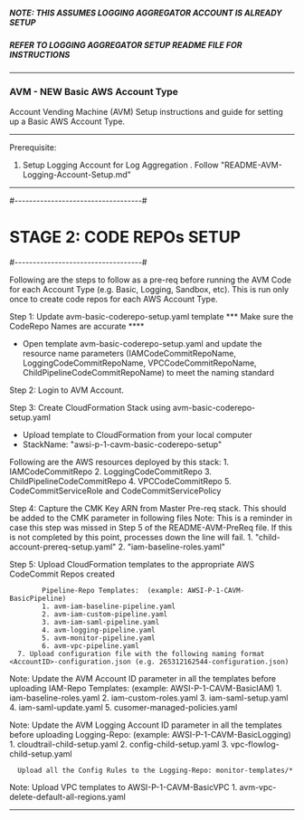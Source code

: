 ##### NOTE: THIS ASSUMES LOGGING AGGREGATOR ACCOUNT IS ALREADY SETUP ######
##### REFER TO LOGGING AGGREGATOR SETUP README FILE FOR INSTRUCTIONS ######

----------------------------------------------------------------------------------------------------

### AVM - NEW Basic AWS Account Type ###

Account Vending Machine (AVM) Setup instructions and guide for setting up a Basic AWS Account Type.

----------------------------------------------------------------------------------------------------

Prerequisite:
1. Setup Logging Account for Log Aggregation . Follow "README-AVM-Logging-Account-Setup.md"

----------------------------------------------------------------------------------------------------

#-----------------------------------#
#     STAGE 2: CODE REPOs SETUP     #
#-----------------------------------#

Following are the steps to follow as a pre-req before running the AVM Code for each Account Type (e.g. Basic, Logging, Sandbox, etc). This is run only once to create code repos for each AWS Account Type.

Step 1: Update avm-basic-coderepo-setup.yaml template
*** Make sure the CodeRepo Names are accurate ****
 - Open template avm-basic-coderepo-setup.yaml and update the resource name parameters (IAMCodeCommitRepoName, LoggingCodeCommitRepoName, VPCCodeCommitRepoName, ChildPipelineCodeCommitRepoName) to meet the naming standard

Step 2: Login to AVM Account.

Step 3: Create CloudFormation Stack using avm-basic-coderepo-setup.yaml
  - Upload template to CloudFormation from your local computer 
  - StackName: "awsi-p-1-cavm-basic-coderepo-setup"

Following are the AWS resources deployed by this stack:
		1. IAMCodeCommitRepo
		2. LoggingCodeCommitRepo
		3. ChildPipelineCodeCommitRepo
		4. VPCCodeCommitRepo
		5. CodeCommitServiceRole and CodeCommitServicePolicy

Step 4: Capture the CMK Key ARN from Master Pre-req stack. This should be added to the CMK parameter in following files
Note:  This is a reminder in case this step was missed in Step 5 of the README-AVM-PreReq file. If this is not completed by this point, processes down the line will fail.
        1. "child-account-prereq-setup.yaml"
        2. "iam-baseline-roles.yaml"

Step 5: Upload CloudFormation templates to the appropriate AWS CodeCommit Repos created

			Pipeline-Repo Templates:  (example: AWSI-P-1-CAVM-BasicPipeline)
			1. avm-iam-baseline-pipeline.yaml
			2. avm-iam-custom-pipeline.yaml
			3. avm-iam-saml-pipeline.yaml
			4. avm-logging-pipeline.yaml
			5. avm-monitor-pipeline.yaml
			6. avm-vpc-pipeline.yaml
      7. Upload configuration file with the following naming format <AccountID>-configuration.json (e.g. 265312162544-configuration.json)

Note: Update the AVM Account ID parameter in all the templates before uploading
			IAM-Repo Templates: (example: AWSI-P-1-CAVM-BasicIAM)
			1. iam-baseline-roles.yaml
			2. iam-custom-roles.yaml
			3. iam-saml-setup.yaml
			4. iam-saml-update.yaml
			5. cusomer-managed-policies.yaml

Note: Update the AVM Logging Account ID parameter in all the templates before uploading
			Logging-Repo:  (example: AWSI-P-1-CAVM-BasicLogging)
			1. cloudtrail-child-setup.yaml
			2. config-child-setup.yaml
			3. vpc-flowlog-child-setup.yaml

      Upload all the Config Rules to the Logging-Repo: monitor-templates/*

Note: Upload VPC templates to AWSI-P-1-CAVM-BasicVPC
			1. avm-vpc-delete-default-all-regions.yaml

----------------------------------------------------------------------------------------------------
